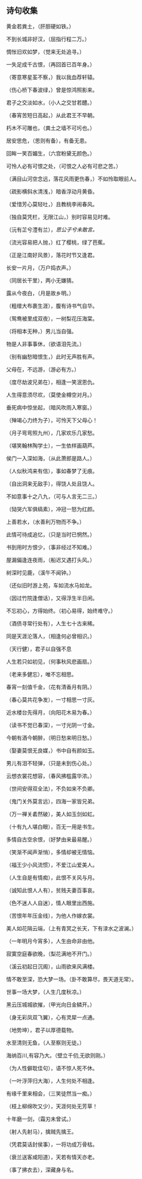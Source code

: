 ## 诗句收集

黄金若粪土，（肝胆硬如铁。）

不到长城非好汉，（屈指行程二万。）

惆怅旧欢如梦，（觉来无处追寻。）

一失足成千古恨，（再回首已百年身。）

（寄意寒星荃不察，）我以我血荐轩辕。

（伤心桥下春波绿，）曾是惊鸿照影来。

君子之交淡如水，（小人之交甘若醴。）

（春宵苦短日高起，）从此君王不早朝。

朽木不可雕也，（粪土之墙不可圬也。）

居安思危，（思则有备），有备无患。

回眸一笑百媚生，（六宫粉黛无颜色。）

可怜人必有可恨之处，（可恨之人必有可悲之苦。）

（满目山河空念远，落花风雨更伤春，）不如怜取眼前人。

（疏影横斜水清浅，）暗香浮动月黄昏。

（爱惜芳心莫轻吐，）且教桃李闹春风。

（独自莫凭栏，无限江山，）别时容易见时难。

（沅有芷兮澧有兰），*思公子兮未敢言。*

（流光容易把人抛，）红了樱桃，绿了芭蕉。

（正是江南好风景），落花时节又逢君。

长安一片月，（万户捣衣声。）

（同居长干里），两小无嫌猜。

露从今夜白，（月是故乡明。）

（粗缯大布裹生涯），腹有诗书气自华。

（鸳鸯被里成双夜），一树梨花压海棠。

（将相本无种，）男儿当自强。

物是人非事事休，（欲语泪先流。）

（别有幽愁暗恨生，）此时无声胜有声。

父母在，不远游，（游必有方。）

（度尽劫波兄弟在），相逢一笑泯恩仇。

人生得意须尽欢，（莫使金樽空对月。）

垂死病中惊坐起，（暗风吹雨入寒窗。）

（殚竭心力终为子），可怜天下父母心！

（月子弯弯照九州），几家欢乐几家愁。

（堪笑翰林陶学士），一生依样画葫芦。

侯门一入深如海，（从此萧郎是路人。）

（人似秋鸿来有信），事如春梦了无痕。

（自出洞来无敌手），得饶人处且饶人。

不如意事十之八九，（可与人言无二三。）

（恸哭六军俱缟素），冲冠一怒为红颜。

上善若水，（水善利万物而不争。）

此情可待成追忆，（只是当时已惘然。）

书到用时方恨少，（事非经过不知难。）

屋漏偏逢连夜雨，（船迟又遇打头风。）

树深时见鹿，（溪午不闻钟。）

（还似旧时游上苑，车如流水马如龙。

（因过竹院逢僧话），又得浮生半日闲。

不忘初心，方得始终。（初心易得，始终难守。）

（酒债寻常行处有），人生七十古来稀。

同是天涯沦落人，（相逢何必曾相识。）

（天行健），君子以自强不息

人生若只如初见，（何事秋风悲画扇。）

（老来多健忘），唯不忘相思。

春宵一刻值千金，（花有清香月有阴。）

（春心莫共花争发），一寸相思一寸灰。

近水楼台先得月，（向阳花木易为春。）

（读书不觉已春深），一寸光阴一寸金。

今朝有酒今朝醉，（明日愁来明日愁。）

（娶妻莫恨无良媒，）书中自有颜如玉。

男儿有泪不轻弹，（只是未到伤心处。）

云想衣裳花想容，（春风拂槛露华浓。）

（世间安得双全法），不负如来不负卿。

（鬼门关外莫言远），四海一家皆兄弟。

（万一禅关砉然破），美人如玉剑如虹。

（十有九人堪白眼），百无一用是书生。

多情自古空余恨，（好梦由来最易醒。）

（笑渐不闻声渐悄），多情却被无情恼。

（福王少小风流惯），不爱江山爱美人。

（人生自是有情痴），此恨不关风与月。

（诚知此恨人人有），贫贱夫妻百事哀。

（色不迷人人自迷），情人眼里出西施。

（苦恨年年压金线），为他人作嫁衣裳。

美人如花隔云端，（上有青冥之长天，下有渌水之波澜。）

（一年明月今宵多），人生由命非由他。

寂寞空庭春欲晚，（梨花满地不开门。）

（溪云初起日沉阁），山雨欲来风满楼。

情不敢至深，恐大梦一场。（卦不敢算尽，畏天道无常）。

世事一场大梦，（人生几度秋凉。）

黑云压城城欲摧，（甲光向日金鳞开。）

（身无彩凤双飞翼），心有灵犀一点通。

（地势坤），君子以厚德载物。

水至清则无鱼，（人至察则无徒。）

海纳百川,有容乃大。（壁立千仞,无欲则刚。）

（为人性僻耽佳句），语不惊人死不休。

（一叶浮萍归大海），人生何处不相逢。

有缘千里来相会，（三笑徒然当一痴。）

（枝上柳绵吹又少），天涯何处无芳草！

十年磨一剑，（霜刃未曾试。）

（射人先射马），擒贼先擒王。

（凭君莫话封侯事），一将功成万骨枯。

（衰兰送客咸阳道），天若有情天亦老。

（事了拂衣去），深藏身与名。